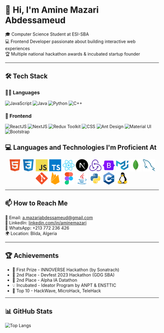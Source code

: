 # 👋 Hi, I'm Amine Mazari Abdessameud

🎓 Computer Science Student at ESI-SBA  
💻 Frontend Developer passionate about building interactive web experiences  
🏆 Multiple national hackathon awards & incubated startup founder  

---

## 🛠️ Tech Stack

### 👨‍💻 Languages
![JavaScript](https://img.shields.io/badge/-JavaScript-F7DF1E?logo=javascript&logoColor=black)
![Java](https://img.shields.io/badge/-Java-007396?logo=java&logoColor=white)
![Python](https://img.shields.io/badge/-Python-3776AB?logo=python&logoColor=white)
![C++](https://img.shields.io/badge/-C++-00599C?logo=cplusplus&logoColor=white)

### 🧩 Frontend
![ReactJS](https://img.shields.io/badge/-ReactJS-61DAFB?logo=react&logoColor=black)
![NextJS](https://img.shields.io/badge/-NextJS-000000?logo=next.js&logoColor=white)
![Redux Toolkit](https://img.shields.io/badge/-Redux_Toolkit-764ABC?logo=redux&logoColor=white)
![CSS](https://img.shields.io/badge/-CSS-1572B6?logo=css3&logoColor=white)
![Ant Design](https://img.shields.io/badge/-AntDesign-0170FE?logo=antdesign&logoColor=white)
![Material UI](https://img.shields.io/badge/-Material_UI-0081CB?logo=mui&logoColor=white)
![Bootstrap](https://img.shields.io/badge/-Bootstrap-563D7C?logo=bootstrap&logoColor=white)

## 💻 Languages and Technologies I'm Proficient At

<p align="center">
  <img src="https://raw.githubusercontent.com/devicons/devicon/master/icons/html5/html5-original.svg" height="40"/>
  <img src="https://raw.githubusercontent.com/devicons/devicon/master/icons/css3/css3-original.svg" height="40"/>
  <img src="https://raw.githubusercontent.com/devicons/devicon/master/icons/javascript/javascript-original.svg" height="40"/>
  <img src="https://raw.githubusercontent.com/devicons/devicon/master/icons/typescript/typescript-original.svg" height="40"/>
  <img src="https://raw.githubusercontent.com/devicons/devicon/master/icons/react/react-original.svg" height="40"/>
  <img src="https://raw.githubusercontent.com/devicons/devicon/master/icons/nextjs/nextjs-original.svg" height="40"/>
  <img src="https://raw.githubusercontent.com/devicons/devicon/master/icons/redux/redux-original.svg" height="40"/>
  <img src="https://raw.githubusercontent.com/devicons/devicon/master/icons/bootstrap/bootstrap-original.svg" height="40"/>
  <img src="https://raw.githubusercontent.com/devicons/devicon/master/icons/materialui/materialui-original.svg" height="40"/>
  <img src="https://raw.githubusercontent.com/devicons/devicon/master/icons/mongodb/mongodb-original.svg" height="40"/>
  <img src="https://raw.githubusercontent.com/devicons/devicon/master/icons/mysql/mysql-original.svg" height="40"/>
  <img src="https://raw.githubusercontent.com/devicons/devicon/master/icons/git/git-original.svg" height="40"/>
  <img src="https://raw.githubusercontent.com/devicons/devicon/master/icons/firebase/firebase-plain.svg" height="40"/>
  <img src="https://raw.githubusercontent.com/devicons/devicon/master/icons/figma/figma-original.svg" height="40"/>
  <img src="https://raw.githubusercontent.com/devicons/devicon/master/icons/java/java-original.svg" height="40"/>
  <img src="https://raw.githubusercontent.com/devicons/devicon/master/icons/python/python-original.svg" height="40"/>
  <img src="https://raw.githubusercontent.com/devicons/devicon/master/icons/cplusplus/cplusplus-original.svg" height="40"/>
  <img src="https://raw.githubusercontent.com/devicons/devicon/master/icons/linux/linux-original.svg" height="40"/>
</p>


---

## 📫 How to Reach Me

📧 Email: [a.mazariabdessameud@gmail.com](mailto:a.mazariabdessameud@gmail.com)  
💼 LinkedIn: [linkedin.com/in/aminemazari](https://www.linkedin.com/in/aminemazari/)  
📱 WhatsApp: +213 772 236 426  
🌍 Location: Blida, Algeria  

---

## 🏆 Achievements

- 🥇 First Prize - INNOVERSE Hackathon (by Sonatrach)  
- 🥈 2nd Place - Devfest 2023 Hackathon (GDG SBA)  
- 🥈 2nd Place - Alpha IA Datathon  
- 💡 Incubated - Ideator Program by ANPT & ENSTTIC  
- 🏅 Top 10 - HackWave, MicroHack, TeleHack

---

## 📊 GitHub Stats

![Top Langs](https://github-readme-stats.vercel.app/api/top-langs/?username=Aminemazari&layout=compact&theme=tokyonight)
